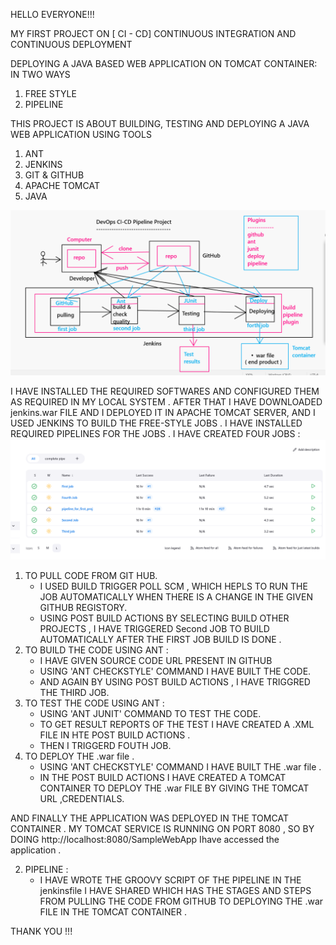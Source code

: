 HELLO EVERYONE!!! 

MY FIRST PROJECT ON [ CI - CD] CONTINUOUS INTEGRATION AND CONTINUOUS DEPLOYMENT 
 
 DEPLOYING A JAVA BASED WEB APPLICATION ON TOMCAT CONTAINER: IN TWO WAYS 
1.	FREE STYLE 
2.	PIPELINE 

THIS PROJECT IS ABOUT BUILDING, TESTING AND DEPLOYING A JAVA WEB APPLICATION USING TOOLS 
1.	ANT
2.	JENKINS
3.	GIT & GITHUB
4.	 APACHE TOMCAT
5.	JAVA


![THE ARCHITECTURE OF THE PIPELINE IS SHOWN IN THIS PICTURE](project-1.png)

I HAVE INSTALLED THE REQUIRED SOFTWARES AND CONFIGURED THEM AS REQUIRED IN MY LOCAL SYSTEM . 
AFTER THAT I HAVE DOWNLOADED jenkins.war FILE AND I DEPLOYED IT IN APACHE TOMCAT SERVER, AND I USED JENKINS TO BUILD THE FREE-STYLE JOBS .
I HAVE INSTALLED REQUIRED PIPELINES FOR THE JOBS .
I HAVE CREATED FOUR JOBS :
![PICTURE OF THE JOBS I HAVE CREATED](JOBS.png)
1. TO PULL CODE FROM GIT HUB. 
   - I USED BUILD TRIGGER  POLL SCM , WHICH HEPLS TO RUN THE JOB AUTOMATICALLY WHEN THERE IS A CHANGE IN THE GIVEN GITHUB REGISTORY.
   -  USING POST BUILD ACTIONS 
       BY SELECTING  BUILD OTHER PROJECTS , I HAVE TRIGGERED Second JOB TO BUILD AUTOMATICALLY  AFTER THE FIRST JOB BUILD IS DONE .
2. TO BUILD THE CODE USING ANT :
    - I HAVE GIVEN SOURCE CODE URL PRESENT IN GITHUB 
    - USING 'ANT CHECKSTYLE' COMMAND I HAVE BUILT THE CODE.
    - AND AGAIN BY USING POST BUILD ACTIONS , I HAVE TRIGGRED  THE THIRD JOB.
3. TO TEST THE CODE USING ANT :
    - USING 'ANT JUNIT' COMMAND TO TEST THE CODE.
    - TO GET RESULT REPORTS OF THE TEST I HAVE CREATED A .XML FILE IN HTE POST BUILD ACTIONS .
    - THEN I TRIGGERD FOUTH JOB.
4.  TO DEPLOY THE .war file .
    -  USING 'ANT CHECKSTYLE' COMMAND I HAVE BUILT THE .war file .
    - IN THE POST BUILD ACTIONS I HAVE CREATED A TOMCAT CONTAINER TO DEPLOY THE .war FILE BY GIVING THE TOMCAT URL ,CREDENTIALS.

AND FINALLY THE APPLICATION WAS DEPLOYED IN THE TOMCAT CONTAINER . 
MY TOMCAT SERVICE IS RUNNING ON PORT 8080 , SO BY DOING http://localhost:8080/SampleWebApp Ihave accessed the application . 

2)  PIPELINE :
    - I HAVE WROTE THE GROOVY SCRIPT OF THE PIPELINE  IN THE jenkinsfile  I HAVE  SHARED WHICH HAS THE STAGES AND STEPS FROM PULLING THE CODE FROM GITHUB TO DEPLOYING THE .war FILE IN THE TOMCAT CONTAINER . 


THANK YOU !!!    
 



